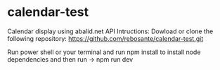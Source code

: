 # calendar-test
Calendar display using abalid.net API
Intructions:
Dowload or clone the following repository:
https://github.com/rebosante/calendar-test.git

Run power shell or your terminal and run npm install to install node dependencies and then run -> npm run dev

